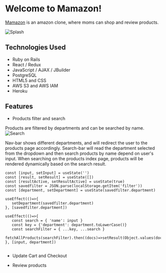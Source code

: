 # Welcome to Mamazon!
[Mamazon](https://mamazon-fullstack.herokuapp.com/#/) is an amazon clone, where moms can shop and review products. 

![Splash](https://mamazon-seeds.s3.us-west-1.amazonaws.com/ezgif.com-gif-maker+(5).gif)

## Technologies Used
* Ruby on Rails 
* React / Redux 
* JavaScript / AJAX / JBuilder 
* PostgreSQL 
* HTML5 and CSS
* AWS S3 and AWS IAM 
* Heroku 

## Features
* Products filter and search

Products are filtered by departments and can be searched by name.
![Search](https://mamazon-seeds.s3.us-west-1.amazonaws.com/ezgif.com-gif-maker+(6).gif)

Nav-bar shows different departments, and will redirect the user to the products page accordingly.
Search-bar will read the department selected from the dropdown and then search products by name depend on user's input. 
When searching on the products index page, products will be rendered dynamically based on the search result.  
```
const [input, setInput] = useState('')
const [result, setResult] = useState([])
const [resultActive, setResultActive] = useState(true)
const savedfilter = JSON.parse(localStorage.getItem('filter'))
const [department, setDepartment] = useState(savedfilter.department)

useEffect(()=>{
   setDepartment(savedfilter.department)
}, [savedfilter.department])

useEffect(()=>{         
   const search = { 'name': input }    
   const key = {'department': department.toLowerCase()}
   const searchFilter = { ...key, ...search }  
   fetchAllProducts(searchFilter).then((docs)=>setResult(Object.values(docs.products)))          
}, [input, department])
    
```
* Update Cart and Checkout 

* Review products
